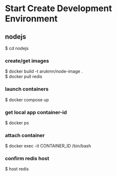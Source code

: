 # Start Create Development Environment

## nodejs
$ cd nodejs

### create/get images
$ docker build -t arukmn/node-image .  
$ docker pull redis

### launch containers
$ docker compose up

### get local app container-id
$ docker ps

### attach container
$ docker exec -it CONTAINER_ID /bin/bash

### confirm redis host
$ host redis

